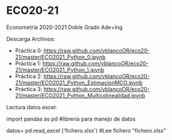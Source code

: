 # ECO20-21
Econometría 2020-2021 Doble Grado Ade+Ing

Descarga Archivos:

- Práctica 0: https://raw.github.com/vblancoOR/eco20-21/master/ECO2021_Python_0.ipynb
- Práctica 1: https://raw.github.com/vblancoOR/eco20-21/master/ECO2021_Python_1.ipynb
- Práctica 2: https://raw.github.com/vblancoOR/eco20-21/master/ECO2021_Python_EstimacionMCO.ipynb
- Práctica 3: https://raw.github.com/vblancoOR/eco20-21/master/ECO2021_Python_Multicolinealidad.ipynb


Lectura datos excel:

import pandas as pd #librería para manejo de datos

datos= pd.read_excel ('fichero.xlsx') #Lee fichero "fichero.xlsx"
